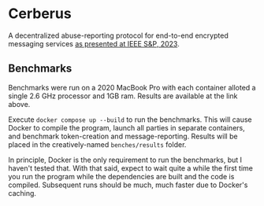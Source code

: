 # Cerberus

A decentralized abuse-reporting protocol for end-to-end encrypted messaging services [as presented at IEEE S&P, 2023](https://sp2023.ieee-security.org/downloads/SP23-posters/sp23-posters-paper30-final_version_2_page_abstract.pdf).

## Benchmarks

Benchmarks were run on a 2020 MacBook Pro with each container alloted a single 2.6 GHz processor and 1GB ram. Results are available at the link above.

Execute `docker compose up --build` to run the benchmarks. This will cause Docker to compile the program, launch all parties in separate containers, and benchmark token-creation and message-reporting. Results will be placed in the creatively-named `benches/results` folder.

In principle, Docker is the only requirement to run the benchmarks, but I haven't tested that. With that said, expect to wait quite a while the first time you run the program while the dependencies are built and the code is compiled. Subsequent runs should be much, much faster due to Docker's caching.
